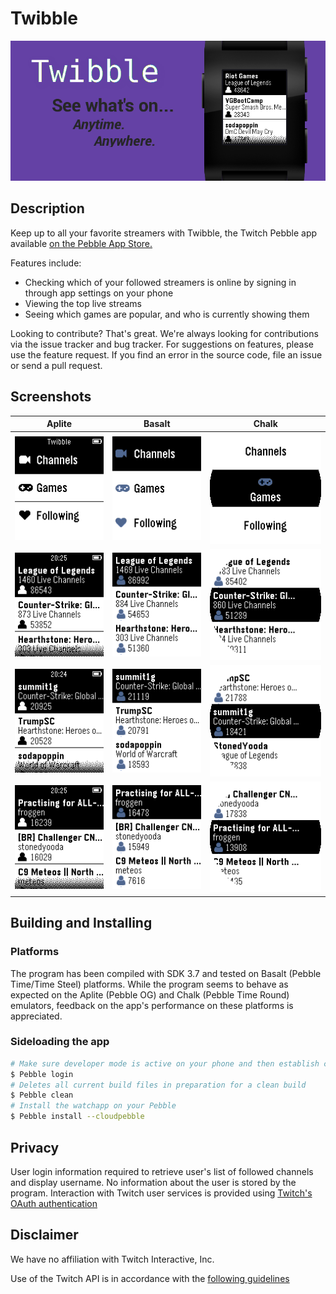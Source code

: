 # Twibble

![Twibble Banner](./TwibbleBanner.png "Twibble Logo")

## Description
Keep up to all your favorite streamers with Twibble, the Twitch Pebble app available [on the Pebble App Store.](http://apps.getpebble.com/en_US/application/5620481225ef793e5a00001a)

Features include:
- Checking which of your followed streamers is online by signing in through app settings on your phone
- Viewing the top live streams
- Seeing which games are popular, and who is currently showing them

Looking to contribute? That's great. We're always looking for contributions via the issue tracker and bug tracker. For suggestions on features, please use the feature request. If you find an error in the source code, file an issue or send a pull request.
## Screenshots

Aplite | Basalt | Chalk
------------- | ------------- | ------------- 
![](./screenshots/aplite_main.png) | ![](./screenshots/basalt_main.png) | ![](./screenshots/chalk_main.png)
![](./screenshots/aplite_games.png) | ![](./screenshots/basalt_games.png) | ![](./screenshots/chalk_games.png)
![](./screenshots/aplite_channels.png) | ![](./screenshots/basalt_channels.png) | ![](./screenshots/chalk_channels.png)
![](./screenshots/aplite_channels_detail.png) | ![](./screenshots/basalt_channels_detail.png) | ![](./screenshots/chalk_channels_detail.png)

## Building and Installing

### Platforms
The program has been compiled with SDK 3.7 and tested on Basalt (Pebble Time/Time Steel) platforms.
While the program seems to behave as expected on the Aplite (Pebble OG) and Chalk (Pebble Time Round) emulators, feedback on the app's performance on these platforms is appreciated.

### Sideloading the app
```bash
# Make sure developer mode is active on your phone and then establish connection
$ Pebble login
# Deletes all current build files in preparation for a clean build
$ Pebble clean
# Install the watchapp on your Pebble
$ Pebble install --cloudpebble
```

## Privacy
User login information required to retrieve user's list of followed channels and display username.
No information about the user is stored by the program.
Interaction with Twitch user services is provided using [Twitch's OAuth authentication](https://github.com/justintv/Twitch-API/blob/master/authentication.md)

## Disclaimer
We have no affiliation with Twitch Interactive, Inc.

Use of the Twitch API is in accordance with the [following guidelines](http://www.twitch.tv/user/legal?page=api_terms_of_service)
